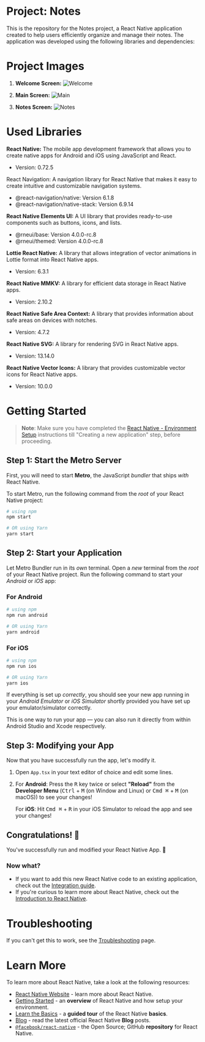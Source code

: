 # Project: **Notes**

This is the repository for the Notes project, a React Native application created to help users efficiently organize and manage their notes. The application was developed using the following libraries and dependencies:

# Project Images

1. **Welcome Screen:**
   ![Welcome](https://github.com/agpinheiro/Notes/blob/82f5937a3a7f5fc6673db8362e2c72fbdda39211/public/splash.png)

2. **Main Screen:**
   ![Main](https://github.com/agpinheiro/Notes/blob/f80513f5874539793308eb3c0395d5cf14606e6f/public/01.jpeg)

3. **Notes Screen:**
   ![Notes](https://github.com/agpinheiro/Notes/blob/f80513f5874539793308eb3c0395d5cf14606e6f/public/02.jpeg)

# Used Libraries

**React Native:** The mobile app development framework that allows you to create native apps for Android and iOS using JavaScript and React.
- Version: 0.72.5


React Navigation: A navigation library for React Native that makes it easy to create intuitive and customizable navigation systems.
- @react-navigation/native: Version 6.1.8
- @react-navigation/native-stack: Version 6.9.14

**React Native Elements UI:** A UI library that provides ready-to-use components such as buttons, icons, and lists.
- @rneui/base: Version 4.0.0-rc.8
- @rneui/themed: Version 4.0.0-rc.8

**Lottie React Native:** A library that allows integration of vector animations in Lottie format into React Native apps.
- Version: 6.3.1

**React Native MMKV:** A library for efficient data storage in React Native apps.
- Version: 2.10.2

**React Native Safe Area Context:** A library that provides information about safe areas on devices with notches.
- Version: 4.7.2


**React Native SVG:** A library for rendering SVG in React Native apps.
- Version: 13.14.0

**React Native Vector Icons:** A library that provides customizable vector icons for React Native apps.
- Version: 10.0.0

# Getting Started

>**Note**: Make sure you have completed the [React Native - Environment Setup](https://reactnative.dev/docs/environment-setup) instructions till "Creating a new application" step, before proceeding.

## Step 1: Start the Metro Server

First, you will need to start **Metro**, the JavaScript _bundler_ that ships _with_ React Native.

To start Metro, run the following command from the _root_ of your React Native project:

```bash
# using npm
npm start

# OR using Yarn
yarn start
```

## Step 2: Start your Application

Let Metro Bundler run in its _own_ terminal. Open a _new_ terminal from the _root_ of your React Native project. Run the following command to start your _Android_ or _iOS_ app:

### For Android

```bash
# using npm
npm run android

# OR using Yarn
yarn android
```

### For iOS

```bash
# using npm
npm run ios

# OR using Yarn
yarn ios
```

If everything is set up _correctly_, you should see your new app running in your _Android Emulator_ or _iOS Simulator_ shortly provided you have set up your emulator/simulator correctly.

This is one way to run your app — you can also run it directly from within Android Studio and Xcode respectively.

## Step 3: Modifying your App

Now that you have successfully run the app, let's modify it.

1. Open `App.tsx` in your text editor of choice and edit some lines.
2. For **Android**: Press the <kbd>R</kbd> key twice or select **"Reload"** from the **Developer Menu** (<kbd>Ctrl</kbd> + <kbd>M</kbd> (on Window and Linux) or <kbd>Cmd ⌘</kbd> + <kbd>M</kbd> (on macOS)) to see your changes!

   For **iOS**: Hit <kbd>Cmd ⌘</kbd> + <kbd>R</kbd> in your iOS Simulator to reload the app and see your changes!

## Congratulations! :tada:

You've successfully run and modified your React Native App. :partying_face:

### Now what?

- If you want to add this new React Native code to an existing application, check out the [Integration guide](https://reactnative.dev/docs/integration-with-existing-apps).
- If you're curious to learn more about React Native, check out the [Introduction to React Native](https://reactnative.dev/docs/getting-started).

# Troubleshooting

If you can't get this to work, see the [Troubleshooting](https://reactnative.dev/docs/troubleshooting) page.

# Learn More

To learn more about React Native, take a look at the following resources:

- [React Native Website](https://reactnative.dev) - learn more about React Native.
- [Getting Started](https://reactnative.dev/docs/environment-setup) - an **overview** of React Native and how setup your environment.
- [Learn the Basics](https://reactnative.dev/docs/getting-started) - a **guided tour** of the React Native **basics**.
- [Blog](https://reactnative.dev/blog) - read the latest official React Native **Blog** posts.
- [`@facebook/react-native`](https://github.com/facebook/react-native) - the Open Source; GitHub **repository** for React Native.
